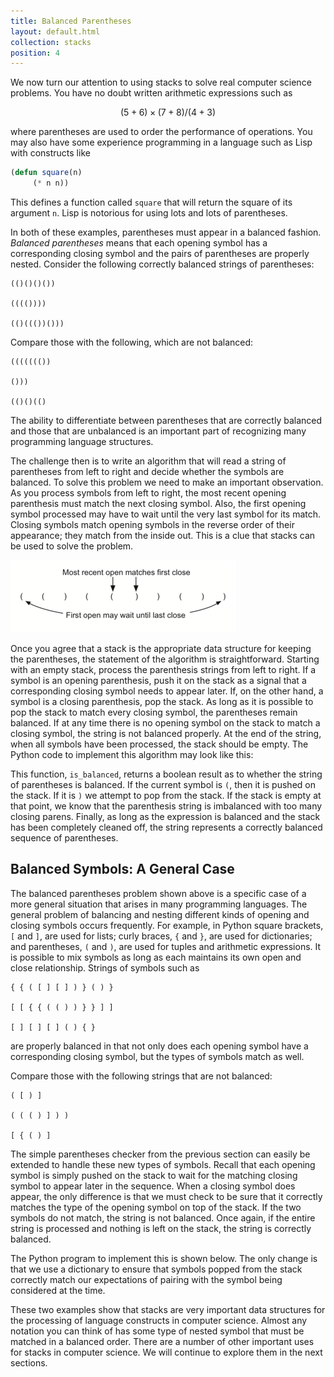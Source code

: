 ```yaml
---
title: Balanced Parentheses
layout: default.html
collection: stacks
position: 4
---
```


We now turn our attention to using stacks to solve real computer science problems. You have no doubt written arithmetic expressions such as

$$(5+6)\times(7+8)/(4+3)$$

where parentheses are used to order the performance of operations. You may also have some experience programming in a language such as Lisp with constructs like

```lisp
(defun square(n)
     (* n n))
```

This defines a function called `square` that will return the square of its argument `n`. Lisp is notorious for using lots and lots of parentheses.

In both of these examples, parentheses must appear in a balanced fashion. *Balanced parentheses* means that each opening symbol has a corresponding closing symbol and the pairs of parentheses are properly nested. Consider the following correctly balanced strings of parentheses:

    (()()()())

    (((())))

    (()((())()))

Compare those with the following, which are not balanced:

    ((((((())

    ()))

    (()()(()

The ability to differentiate between parentheses that are correctly balanced and those that are unbalanced is an important part of recognizing many programming language structures.

The challenge then is to write an algorithm that will read a string of parentheses from left to right and decide whether the symbols are balanced. To solve this problem we need to make an important observation. As you process symbols from left to right, the most recent opening parenthesis must match the next closing symbol. Also, the first opening symbol processed may have to wait until the very last symbol for its match. Closing symbols match opening symbols in the reverse order of their appearance; they match from the inside out. This is a clue that stacks can be used to solve the problem.

![Matching parentheses](figures/simple-parity-check.png)

Once you agree that a stack is the appropriate data structure for keeping the parentheses, the statement of the algorithm is straightforward. Starting with an empty stack, process the parenthesis strings from left to right. If a symbol is an opening parenthesis, push it on the stack as a signal that a corresponding closing symbol needs to appear later. If, on the other hand, a symbol is a closing parenthesis, pop the stack. As long as it is possible to pop the stack to match every closing symbol, the parentheses remain balanced. If at any time there is no opening symbol on the stack to match a closing symbol, the string is
not balanced properly. At the end of the string, when all symbols have
been processed, the stack should be empty. The Python code to implement
this algorithm may look like this:

<!-- literate stacks/balanced_parentheses.py -->

This function, `is_balanced`, returns a boolean result as to whether the
string of parentheses is balanced. If the current symbol is `(`, then it
is pushed on the stack. If it is `)` we attempt to pop from the stack.
If the stack is empty at that point, we know that the parenthesis string
is imbalanced with too many closing parens. Finally, as long as the
expression is balanced and the stack has been completely cleaned off,
the string represents a correctly balanced sequence of parentheses.

Balanced Symbols: A General Case
---

The balanced parentheses problem shown above is a specific case of a
more general situation that arises in many programming languages. The
general problem of balancing and nesting different kinds of opening and
closing symbols occurs frequently. For example, in Python square
brackets, `[` and `]`, are used for lists; curly braces, `{` and `}`,
are used for dictionaries; and parentheses, `(` and `)`, are used for
tuples and arithmetic expressions. It is possible to mix symbols as long
as each maintains its own open and close relationship. Strings of
symbols such as

    { { ( [ ] [ ] ) } ( ) }

    [ [ { { ( ( ) ) } } ] ]

    [ ] [ ] [ ] ( ) { }

are properly balanced in that not only does each opening symbol have a
corresponding closing symbol, but the types of symbols match as well.

Compare those with the following strings that are not balanced:

    ( [ ) ]

    ( ( ( ) ] ) )

    [ { ( ) ]

The simple parentheses checker from the previous section can easily be
extended to handle these new types of symbols. Recall that each opening
symbol is simply pushed on the stack to wait for the matching closing
symbol to appear later in the sequence. When a closing symbol does
appear, the only difference is that we must check to be sure that it
correctly matches the type of the opening symbol on top of the stack. If
the two symbols do not match, the string is not balanced. Once again, if
the entire string is processed and nothing is left on the stack, the
string is correctly balanced.

The Python program to implement this is shown below. The only change is
that we use a dictionary to ensure that symbols popped from the stack
correctly match our expectations of pairing with the symbol being
considered at the time.

<!-- literate stacks/balanced_symbols.py -->

These two examples show that stacks are very important data structures
for the processing of language constructs in computer science. Almost
any notation you can think of has some type of nested symbol that must
be matched in a balanced order. There are a number of other important
uses for stacks in computer science. We will continue to explore them in
the next sections.
